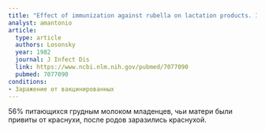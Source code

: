 ```yaml
---
title: "Effect of immunization against rubella on lactation products. II. Maternal-neonatal interactions"
analyst: amantonio
article:
  type: article
  authors: Losonsky
  year: 1982
  journal: J Infect Dis
  link: https://www.ncbi.nlm.nih.gov/pubmed/7077090
  pubmed: 7077090
conditions:
- Заражение от вакцинированных
---
```


56% питающихся грудным молоком младенцев, чьи матери были привиты от краснухи, после родов заразились краснухой.
